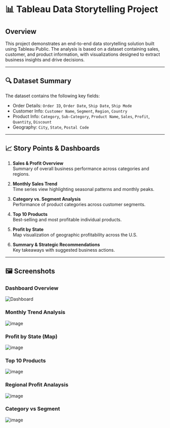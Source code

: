 # 📊 Tableau Data Storytelling Project

## Overview

This project demonstrates an end-to-end data storytelling solution built using Tableau Public. The analysis is based on a dataset containing sales, customer, and product information, with visualizations designed to extract business insights and drive decisions.

---

## 🔍 Dataset Summary

The dataset contains the following key fields:

- Order Details: `Order ID`, `Order Date`, `Ship Date`, `Ship Mode`
- Customer Info: `Customer Name`, `Segment`, `Region`, `Country`
- Product Info: `Category`, `Sub-Category`, `Product Name`, `Sales`, `Profit`, `Quantity`, `Discount`
- Geography: `City`, `State`, `Postal Code`

---

## 📈 Story Points & Dashboards

1. **Sales & Profit Overview**  
   Summary of overall business performance across categories and regions.

2. **Monthly Sales Trend**  
   Time series view highlighting seasonal patterns and monthly peaks.

3. **Category vs. Segment Analysis**  
   Performance of product categories across customer segments.

4. **Top 10 Products**  
   Best-selling and most profitable individual products.

5. **Profit by State**  
   Map visualization of geographic profitability across the U.S.

6. **Summary & Strategic Recommendations**  
   Key takeaways with suggested business actions.

---

## 🖼️ Screenshots

### Dashboard Overview  
![Dashboard](https://github.com/user-attachments/assets/21eb959d-a395-402a-bd3b-5b71374763c1)


### Monthly Trend Analysis  
![image](https://github.com/user-attachments/assets/4069f6e8-d848-4cb0-ba8d-26fab4be4fde)


### Profit by State (Map)  
![image](https://github.com/user-attachments/assets/ec5fb293-c892-4687-bf7b-5e2fc7cb00ac)


### Top 10 Products 
![image](https://github.com/user-attachments/assets/54987fa3-c666-49e1-a7a8-7819f1554bb7)


### Regional Profit Analaysis
![image](https://github.com/user-attachments/assets/ce7f7400-a093-4124-b60c-4e631434a3c6)


### Category vs Segment
![image](https://github.com/user-attachments/assets/dcc9f814-2206-41dd-b44d-6739296e19b2)





